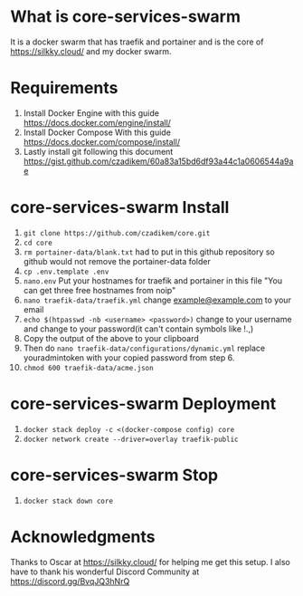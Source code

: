 # What is core-services-swarm
It is a docker swarm that has traefik and portainer and is the core of https://silkky.cloud/ and my docker swarm.

# Requirements
1.  Install Docker Engine with this guide https://docs.docker.com/engine/install/
2.  Install Docker Compose With this guide https://docs.docker.com/compose/install/
3.  Lastly install git following this document https://gist.github.com/czadikem/60a83a15bd6df93a44c1a0606544a9ae

# core-services-swarm Install
1.  ```git clone https://github.com/czadikem/core.git```
2.  ```cd core```
3.  ```rm portainer-data/blank.txt```  had to put in this github repository so github would not remove the portainer-data folder
4.  ```cp .env.template .env```
5.  ```nano.env```  Put your hostnames for traefik and portainer in this file  "You can get three free hostnames from noip"
6.  ```nano traefik-data/traefik.yml```  change example@example.com to your email
7.  ```echo $(htpasswd -nb <username> <password>)``` change <username> to your username and change <password> to your password(it can't contain symbols like !.,)
8.  Copy the output of the above to your clipboard
9.  Then do ```nano traefik-data/configurations/dynamic.yml```  replace youradmintoken with your copied password from step 6.
10.  ```chmod 600 traefik-data/acme.json```


# core-services-swarm Deployment
1.  ```docker stack deploy -c <(docker-compose config) core```
2.  ```docker network create --driver=overlay traefik-public```

# core-services-swarm Stop
1.  ```docker stack down core```

# Acknowledgments
Thanks to Oscar at https://silkky.cloud/ for helping me get this setup.  I also have to thank his wonderful Discord Community at https://discord.gg/BvqJQ3hNrQ

